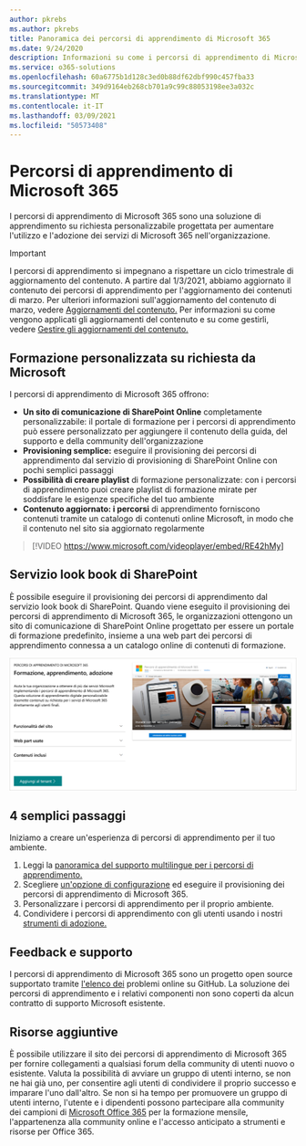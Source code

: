 ```yaml
---
author: pkrebs
ms.author: pkrebs
title: Panoramica dei percorsi di apprendimento di Microsoft 365
ms.date: 9/24/2020
description: Informazioni su come i percorsi di apprendimento di Microsoft 365 possono accelerare l'utilizzo e l'adozione dei servizi di Microsoft 365 nell'organizzazione. I percorsi di apprendimento includono una web part di SharePoint Online personalizzata e un moderno sito di formazione sulla comunicazione di SharePoint Online facilmente disponibile nel tenant di Microsoft 365.
ms.service: o365-solutions
ms.openlocfilehash: 60a6775b1d128c3ed0b88df62dbf990c457fba33
ms.sourcegitcommit: 349d9164eb268cb701a9c99c88053198ee3a032c
ms.translationtype: MT
ms.contentlocale: it-IT
ms.lasthandoff: 03/09/2021
ms.locfileid: "50573408"
---
```

# <a name="microsoft-365-learning-pathways"></a>Percorsi di apprendimento di Microsoft 365 
I percorsi di apprendimento di Microsoft 365 sono una soluzione di apprendimento su richiesta personalizzabile progettata per aumentare l'utilizzo e l'adozione dei servizi di Microsoft 365 nell'organizzazione.    

> [!IMPORTANT]
> I percorsi di apprendimento si impegnano a rispettare un ciclo trimestrale di aggiornamento del contenuto. A partire dal 1/3/2021, abbiamo aggiornato il contenuto dei percorsi di apprendimento per l'aggiornamento dei contenuti di marzo. Per ulteriori informazioni sull'aggiornamento del contenuto di marzo, vedere [Aggiornamenti del contenuto.](custom_contentupdates.md) Per informazioni su come vengono applicati gli aggiornamenti del contenuto e su come gestirli, vedere [Gestire gli aggiornamenti del contenuto.](custom_contentupdatesmanage.md)  

## <a name="on-demand-custom-training-from-microsoft"></a>Formazione personalizzata su richiesta da Microsoft

I percorsi di apprendimento di Microsoft 365 offrono:

- **Un sito di comunicazione di SharePoint Online** completamente personalizzabile: il portale di formazione per i percorsi di apprendimento può essere personalizzato per aggiungere il contenuto della guida, del supporto e della community dell'organizzazione
- **Provisioning semplice:** eseguire il provisioning dei percorsi di apprendimento dal servizio di provisioning di SharePoint Online con pochi semplici passaggi
- **Possibilità di creare playlist** di formazione personalizzate: con i percorsi di apprendimento puoi creare playlist di formazione mirate per soddisfare le esigenze specifiche del tuo ambiente
- **Contenuto aggiornato: i percorsi** di apprendimento forniscono contenuti tramite un catalogo di contenuti online Microsoft, in modo che il contenuto nel sito sia aggiornato regolarmente

> [!VIDEO https://www.microsoft.com/videoplayer/embed/RE42hMy]

## <a name="sharepoint-look-book-service"></a>Servizio look book di SharePoint
È possibile eseguire il provisioning dei percorsi di apprendimento dal servizio look book di SharePoint. Quando viene eseguito il provisioning dei percorsi di apprendimento di Microsoft 365, le organizzazioni ottengono un sito di comunicazione di SharePoint Online progettato per essere un portale di formazione predefinito, insieme a una web part dei percorsi di apprendimento connessa a un catalogo online di contenuti di formazione. 

![Pagina di provisioning del look book di SharePoint](media/cg-provision.png)

## <a name="4-easy-steps"></a>4 semplici passaggi
Iniziamo a creare un'esperienza di percorsi di apprendimento per il tuo ambiente.
1. Leggi la [panoramica del supporto multilingue per i percorsi di apprendimento.](custom_overview_ml.md) 
2. Scegliere [un'opzione di configurazione](custom_setupoptions.md) ed eseguire il provisioning dei percorsi di apprendimento di Microsoft 365.  
3. Personalizzare i percorsi di apprendimento per il proprio ambiente.
4. Condividere i percorsi di apprendimento con gli utenti usando i nostri [strumenti di adozione.](driveadoption.md)

## <a name="feedback-and-support"></a>Feedback e supporto

I percorsi di apprendimento di Microsoft 365 sono un progetto open source supportato tramite [l'elenco dei](https://aka.ms/CustomLearningHelp) problemi online su GitHub. La soluzione dei percorsi di apprendimento e i relativi componenti non sono coperti da alcun contratto di supporto Microsoft esistente.  

## <a name="additional-resources"></a>Risorse aggiuntive
È possibile utilizzare il sito dei percorsi di apprendimento di Microsoft 365 per fornire collegamenti a qualsiasi forum della community di utenti nuovo o esistente. Valuta la possibilità di avviare un gruppo di utenti interno, se non ne hai già uno, per consentire agli utenti di condividere il proprio successo e imparare l'uno dall'altro.  Se non si ha tempo per promuovere un gruppo di utenti interno, l'utente e i dipendenti possono partecipare alla community dei campioni di [Microsoft Office 365](https://aka.ms/O365Champions) per la formazione mensile, l'appartenenza alla community online e l'accesso anticipato a strumenti e risorse per Office 365.